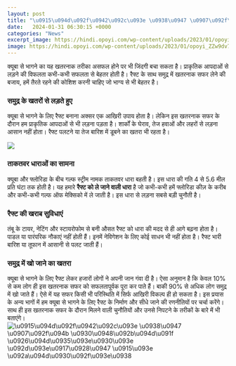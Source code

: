 ```yaml
---
layout: post
title: "\u0915\u094d\u092f\u0942\u092c\u093e \u0938\u0947 \u0907\u092f\u094b \u0930\u0948\u092b\u094d\u091f \u0926\u094d\u0935\u093e\u0930\u093e \u092d\u093e\u0917\u0928\u0947 \u0915\u093e \u092a\u094d\u0930\u092f\u093e\u0938"
date:   2024-01-31 06:30:15 +0000
categories: "News"
excerpt_image: https://hindi.opoyi.com/wp-content/uploads/2023/01/opoyi_ZZw9dv7Hg.jpg
image: https://hindi.opoyi.com/wp-content/uploads/2023/01/opoyi_ZZw9dv7Hg.jpg
---
```


क्यूबा से भागने का यह खतरनाक तरीका असफल होने पर भी जिंदगी बचा सकता है। प्राकृतिक आपदाओं से लड़ने की विफलता कभी-कभी सफलता से बेहतर होती है। रैफ्ट के साथ समुद्र में खतरनाक सफर लेने की बजाय, हमें तैरते रहने की कोशिश करनी चाहिए जो भाग्य से भी बेहतर है।
### समुद्र के खतरों से लड़ते हुए
क्यूबा से भागने के लिए रैफ्ट बनाना अक्सर एक आखिरी उपाय होता है। लेकिन इस खतरनाक सफर के दौरान हम प्राकृतिक आपदाओं से भी लड़ना पड़ता है। शार्कों के घेराव, तेज हवाओं और लहरों से लड़ना आसान नहीं होता। रैफ्ट पलटने या तेज बारिश में डूबने का खतरा भी रहता है। 

![](https://hindi.opoyi.com/wp-content/uploads/2023/01/opoyi_PnEmS-RD8.jpg)
### ताकतवर धाराओं का सामना
क्यूबा और फ्लोरिडा के बीच गल्फ स्ट्रीम नामक ताकतवर धारा बहती है। इस धारा की गति 4 से 5.6 मील प्रति घंटा तक होती है। यह हमारे **रैफ्ट को ले जाने वाली धारा** है जो कभी-कभी हमें फ्लोरिडा कीज़ के करीब और कभी-कभी गल्फ ऑफ मेक्सिको में ले जाती है। इस धारा से लड़ना सबसे बड़ी चुनौती है।
### रैफ्ट की खराब सुविधाएं 
तंबू के टायर, नेटिंग और स्टायरोफोम से बनी औसत रैफ्ट को धारा की मदद से ही आगे बढ़ना होता है। पाडल या पारंपरिक नौकाएं नहीं होती हैं। इनमें नेविगेशन के लिए कोई साधन भी नहीं होता है। रैफ्ट भारी बारिश या तूफान में आसानी से पलट जाती हैं।
### समुद्र में खो जाने का खतरा
क्यूबा से भागने के लिए रैफ्ट लेकर हजारों लोगों ने अपनी जान गंवा दी है। ऐसा अनुमान है कि केवल 10% से कम लोग ही इस खतरनाक सफर को सफलतापूर्वक पूरा कर पाते हैं। बाकी 90% से अधिक लोग समुद्र में खो जाते हैं। ऐसे में यह सफर किसी भी परिस्थिति में सिर्फ आखिरी विकल्प ही हो सकता है।
इस प्रयास के अन्य भागों में हम क्यूबा से भागने के लिए रैफ्ट के निर्माण और सीधे जाने की रणनीतियों पर चर्चा करेंगे। साथ ही इस खतरनाक सफर के दौरान मिलने वाली चुनौतियों और उनसे निपटने के तरीकों के बारे में भी बताएंगे।
![\u0915\u094d\u092f\u0942\u092c\u093e \u0938\u0947 \u0907\u092f\u094b \u0930\u0948\u092b\u094d\u091f \u0926\u094d\u0935\u093e\u0930\u093e \u092d\u093e\u0917\u0928\u0947 \u0915\u093e \u092a\u094d\u0930\u092f\u093e\u0938](https://hindi.opoyi.com/wp-content/uploads/2023/01/opoyi_ZZw9dv7Hg.jpg)